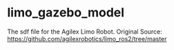 # limo_gazebo_model
The sdf file for the Agilex Limo Robot. Original Source: https://github.com/agilexrobotics/limo_ros2/tree/master
